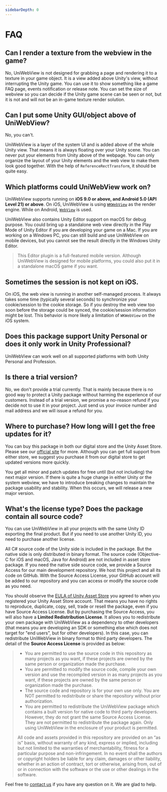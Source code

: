 ```yaml
---
sidebarDepth: 0
---
```


# FAQ

## Can I render a texture from the webview in the game?

No, UniWebView is not designed for grabbing a page and rendering it to a texture in your game object. It is a view added above Unity's view, without interrupting the Unity game. You can use it to show something like a game FAQ page, events notification or release note. You can set the size of webview so you can decide if the Unity game scene can be seen or not, but it is not and will not be an in-game texture render solution.

## Can I put some Unity GUI/object above of UniWebView?

No, you can't. 

UniWebView is a layer of the system UI and is added above of the whole Unity view. That means it is always floating over your Unity scene. You can never put your elements from Unity above of the webpage. You can only organize the layout of your Unity elements and the web view to make them look good together. With the help of `ReferenceRectTransform`, it should be quite easy.

## Which platforms could UniWebView work on?

UniWebView supports running on **iOS 9.0 or above, and Android 5.0 (API Level 21) or above**. On iOS, UniWebView is using [`WKWebView`](https://developer.apple.com/reference/webkit/wkwebview) as the render engine. While on Android, [`WebView`](https://developer.android.com/reference/android/webkit/WebView.html) is used.

UniWebView also contains Unity Editor support on macOS for debug purpose. You could bring up a standalone web view directly in the Play Mode of Unity Editor if you are developing your game on a Mac. If you are working on a Windows PC, you can still build and use UniWebView on mobile devices, but you cannot see the result directly in the Windows Unity Editor.

> This Editor plugin is a full-featured mobile version. Although UniWebView is designed for mobile platforms, you could also put it in a standalone macOS game if you want.

## Sometimes the session is not kept on iOS.

On iOS, the web view is running in another self-managed process. It always takes some time (typically several seconds) to synchronize your cookie/session to the cookie storage. So if you destroy the web view too soon before the storage could be synced, the cookie/session information might be lost. This behavior is more likely a limitation of `WKWebView` on the iOS system.

## Does this package support Unity Personal or does it only work in Unity Professional?

UniWebView can work well on all supported platforms with both Unity Personal and Profession. 

## Is there a trial version?

No, we don't provide a trial currently. That is mainly because there is no good way to protect a Unity package without harming the experience of our customers. Instead of a trial version, we promise a no-reason refund if you decide not to use it in your project. Just send us your invoice number and mail address and we will issue a refund for you.

## Where to purchase? How long will I get the free updates for it?

You can buy this package in both our digital store and the Unity Asset Store. Please see our [official site](https://uniwebview.com/#prices) for more. Although you can get full support from either store, we suggest you purchase it from our digital store to get updated versions more quickly.

You get all minor and patch updates for free until (but not including) the next major version. If there is quite a huge change in either Unity or the system webview, we have to introduce breaking changes to maintain the package usability and stability. When this occurs, we will release a new major version.

## What's the license type? Does the package contain all source code?

You can use UniWebView in all your projects with the same Unity ID exporting the final product. But if you need to use another Unity ID, you need to purchase another license.

All C# source code of the Unity side is included in the package. But the native side is only distributed in binary format. The source code (Objective-C for iOS and macOS, Java for Android) are not included in asset store package. If you need the native side source code, we provide a Source Access for our main development repository. We host this project and all its code on GitHub. With the Source Access License, your GitHub account will be added to our repository and you can access or modify the source code as you need.

You should observe the [EULA of Unity Asset Store](https://unity3d.com/company/legal/as_terms) you agreed to when you registered your Unity Asset Store account. That means you have no rights to reproduce, duplicate, copy, sell, trade or resell the package, even if you have Source Access License. But by purchasing the Source Access, you will also have a **Limited Redistribution License**. It allows you to redistribute your own package with UniWebView as a dependency to other developers (that means you are developing an SDK or something else which does not target for "end users", but for other developers). In this case, you can redistribute UniWebView in binary format to third party developers. The detail of the **Source Access License** is provided as below:

> - You are permitted to use the source code in this repository as many projects as you want, if these projects are owned by the same 
> person or organization made the purchase.
> - You are permitted to modify the source code, compile your own version and use the recompiled version in as many projects as 
> you want, if these projects are owned by the same person or organization made the purchase.
> - The source code and repository is for your own use only. You are NOT permitted to redistribute or share the repository without prior 
> authorization.
> - You are permitted to redistribute the UniWebView package which contains a built version for native code to third party developers. However, they do not
> grant the same Source Access License. They are not permitted to redistribute the package again. Only using UniWebView in the enclosure of your product is 
> permitted.
> 
> All code and assets provided in this repository are provided on an “as is” basis, without warranty of any kind, express or implied, 
> including but not limited to the warranties of merchantability, fitness for a particular purpose and non-infringement. In no 
> event shall the authors or copyright holders be liable for any claim, damages or other liability, whether in an action of 
> contract, tort or otherwise, arising from, out of or in connection with the software or the use or other dealings in the software.

Feel free to [contact us](https://onevcat.zendesk.com/hc/en-us/requests/new) if you have any question on it. We are glad to help.